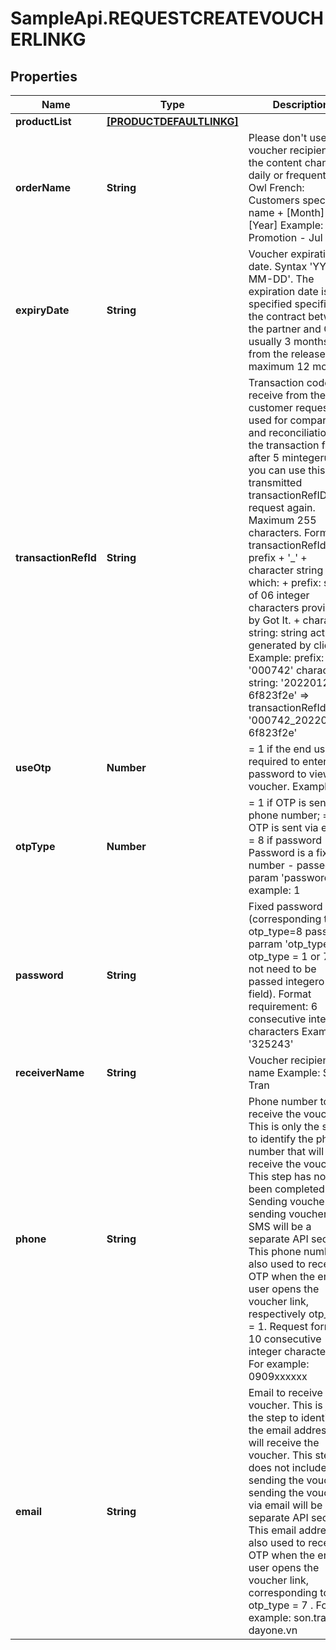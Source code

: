 # SampleApi.REQUESTCREATEVOUCHERLINKG

## Properties

Name | Type | Description | Notes
------------ | ------------- | ------------- | -------------
**productList** | [**[PRODUCTDEFAULTLINKG]**](PRODUCTDEFAULTLINKG.md) |  | 
**orderName** | **String** | Please don&#39;t use the voucher recipient or the content changes daily or frequently. Owl French: Customers specified name + [Month] + [Year] Example: Got It Promotion - Jul 2019 | 
**expiryDate** | **String** | Voucher expiration date. Syntax &#39;YYYY-MM-DD&#39;. The expiration date is specified specified in the contract between the partner and Got It, usually 3 months from the release date, maximum 12 months. | 
**transactionRefId** | **String** | Transaction code receive from the customer request, used for comparison and reconciliation. If the transaction fails, after 5 mintegerues, you can use this transmitted transactionRefID to request again. Maximum 255 characters. Format of transactionRefId: prefix + &#39;_&#39; + character string In which: + prefix: string of 06 integer characters provided by Got It. + character string: string actively generated by clients Example: prefix: &#39;000742&#39; character string: &#39;20220126-6f823f2e&#39; &#x3D;&gt; transactionRefId: &#39;000742_20220126-6f823f2e&#39; | 
**useOtp** | **Number** | &#x3D; 1 if the end user is required to enter a password to view the voucher. Example: 1 | [optional] 
**otpType** | **Number** | &#x3D; 1 if OTP is sent via phone number; &#x3D; 7 if OTP is sent via email; &#x3D; 8 if password Password is a fixed number - passed in param &#39;password&#39; For example: 1 | [optional] 
**password** | **String** | Fixed password (corresponding to otp_type&#x3D;8 passed in parram &#39;otp_type&#39;. For otp_type &#x3D; 1 or 7 do not need to be passed integero this field). Format requirement: 6 consecutive integer characters Example: &#39;325243&#39; | [optional] 
**receiverName** | **String** | Voucher recipient name Example: Son Tran | [optional] 
**phone** | **String** | Phone number to receive the voucher. This is only the step to identify the phone number that will receive the voucher. This step has not been completed yet. Sending vouchers, sending vouchers via SMS will be a separate API section. This phone number is also used to receive OTP when the end-user opens the voucher link, respectively otp_type &#x3D; 1. Request format: 10 consecutive integer characters. For example: 0909xxxxxx | [optional] 
**email** | **String** | Email to receive the voucher. This is just the step to identify the email address that will receive the voucher. This step does not include sending the voucher, sending the voucher via email will be a separate API section. This email address is also used to receive OTP when the end-user opens the voucher link, corresponding to otp_type &#x3D; 7 . For example: son.tran@ dayone.vn | [optional] 


